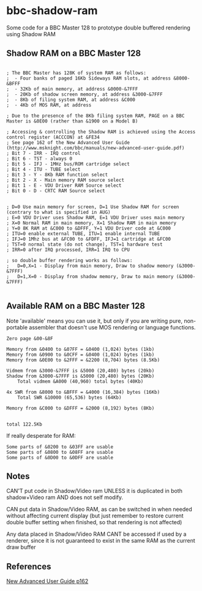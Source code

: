 # bbc-shadow-ram
Some code for a BBC Master 128 to prototype double buffered rendering using Shadow RAM

## Shadow RAM on a BBC Master 128

```

; The BBC Master has 128K of system RAM as follows:
;  - Four banks of paged 16Kb Sideways RAM slots, at address &8000-&BFFF
;  - 32Kb of main memory, at address &0000-&7FFF
;  - 20Kb of shadow screen memory, at address &3000-&7FFF
;  - 8Kb of filing system RAM, at address &C000
;  - 4Kb of MOS RAM, at address 

; Due to the presence of the 8Kb filing system RAM, PAGE on a BBC Master is &0E00 (rather than &1900 on a Model B)

; Accessing & controlling the Shadow RAM is achieved using the Access control register (ACCCON) at &FE34 
; See page 162 of the New Advanced User Guide (http://www.msknight.com/bbc/manuals/new-advanced-user-guide.pdf)
; Bit 7 - IRR - IRQ control
; Bit 6 - TST - always 0
; Bit 5 - IFJ - 1MHz bus/ROM cartridge select 
; Bit 4 - ITU - TUBE select
; Bit 3 - Y - 8Kb RAM function select
; Bit 2 - X - Main memory RAM source select
; Bit 1 - E - VDU Driver RAM Source select
; Bit 0 - D - CRTC RAM Source select


; D=0 Use main memory for screen, D=1 Use Shadow RAM for screen (contrary to what is specified in AUG)
; E=0 VDU Driver uses Shadow RAM, E=1 VDU Driver uses main memory
; X=0 Normal RAM in main memory, X=1 Shadow RAM in main memory
; Y=0 8K RAM at &C000 to &DFFF, Y=1 VDU Driver code at &C000
; ITU=0 enable external TUBE, ITU=1 enable internal TUBE
; IFJ=0 1Mhz bus at &FC00 to &FDFF, IFJ=1 cartridge at &FC00
; TST=0 normal state (do not change), TST=1 hardware test
; IRR=0 after IRQ processed, IRR=1 IRQ to CPU

; so double buffer rendering works as follows:
;   D=0,X=1 - Display from main memory, Draw to shadow memory (&3000-&7FFF)
;   D=1,X=0 - Display from shadow memory, Draw to main memory (&3000-&7FFF)


```

## Available RAM on a BBC Master 128
Note 'available' means you can use it, but only if you are writing pure, non-portable assembler that doesn't use MOS rendering or language functions.

```
Zero page &00-&8F

Memory from &0400 to &07FF = &0400 (1,024) bytes (1kb)
Memory from &0900 to &0CFF = &0400 (1,024) bytes (1kb)
Memory from &0E00 to &2FFF = &2200 (8,704) bytes (8.5Kb)

Vidmem from &3000-&7FFF is &5000 (20,480) bytes (20kb)
Shadow from &3000-&7FFF is &5000 (20,480) bytes (20Kb)
	Total vidmem &A000 (40,960) total bytes (40Kb)

4x SWR from &8000 to &BFFF = &4000 (16,384) bytes (16Kb)
	Total SWR &10000 (65,536) bytes (64Kb)

Memory from &C000 to &DFFF = &2000 (8,192) bytes (8Kb)


total 122.5Kb
```

If really desperate for RAM:

```
Some parts of &0200 to &03FF are usable
Some parts of &0800 to &08FF are usable
Some parts of &0D00 to &0DFF are usable
```

## Notes

CAN'T put code in Shadow/Video ram UNLESS it is duplicated in both shadow+Video ram AND does not self modify.

CAN put data in Shadow/Video RAM, as can be switched in when needed without affecting current display (but just remember to restore current double buffer setting when finished, so that rendering is not affected)

Any data placed in Shadow/Video RAM CANT be accessed if used by a renderer, since it is not guaranteed to exist in the same RAM as the current draw buffer

## References

[New Advanced User Guide p162](http://www.msknight.com/bbc/manuals/new-advanced-user-guide.pdf)